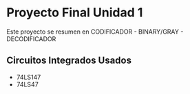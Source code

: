 # Proyecto Final Unidad 1

Este proyecto se resumen en CODIFICADOR - BINARY/GRAY - DECODIFICADOR

## Circuitos Integrados Usados
- 74LS147
- 74LS47
